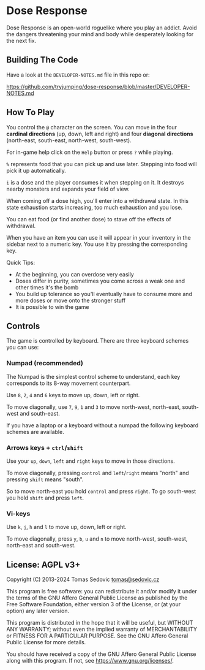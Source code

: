 Dose Response
=============

Dose Response is an open-world roguelike where you play an addict.
Avoid the dangers threatening your mind and body while desperately
looking for the next fix.

Building The Code
-----------------

Have a look at the `DEVELOPER-NOTES.md` file in this repo or:

https://github.com/tryjumping/dose-response/blob/master/DEVELOPER-NOTES.md


How To Play
-----------

You control the `@` character on the screen. You can move in the four
**cardinal directions** (up, down, left and right) and four **diagonal
directions** (north-east, south-east, north-west, south-west).

For in-game help click on the `Help` button or press `?` while playing.

`%` represents food that you can pick up and use later.
Stepping into food will pick it up automatically.

`i` is a dose and the player consumes it when stepping on it. It
destroys nearby monsters and expands your field of view.

When coming off a dose high, you'll enter into a withdrawal state.
In this state exhaustion starts increasing, too much exhaustion and you lose.

You can eat food (or find another dose) to stave off the effects of withdrawal.

When you have an item you can use it will appear in
your inventory in the sidebar next to a numeric key. You use it by
pressing the corresponding key.


Quick Tips:
* At the beginning, you can overdose very easily
* Doses differ in purity, sometimes you come across a weak one and
  other times it's the bomb
* You build up tolerance so you'll eventually have to consume more and
  more doses or move onto the stronger stuff
* It is possible to win the game

## Controls

The game is controlled by keyboard. There are three keyboard schemes
you can use:

### Numpad (recommended)

The Numpad is the simplest control scheme to understand, each key
corresponds to its 8-way movement counterpart.

Use `8`, `2`, `4` and `6` keys to move up, down, left or right.

To move diagonally, use `7`, `9`, `1` and `3` to move north-west,
north-east, south-west and south-east.

If you have a laptop or a keyboard without a numpad the following
keyboard schemes are available.

### Arrows keys + `ctrl`/`shift`

Use your `up`, `down`, `left` and `right` keys to move
in those directions.

To move diagonally, pressing `control` and `left`/`right` means "north"
and pressing `shift` means "south".

So to move north-east you hold `control` and press `right`. To go
south-west you hold `shift` and press `left`.

### Vi-keys

Use `k`, `j`, `h` and `l` to move up, down, left or right.

To move diagonally, press `y`, `b`, `u` and `n` to move north-west,
south-west, north-east and south-west.




License: AGPL v3+
-----------------

Copyright (C) 2013-2024 Tomas Sedovic <tomas@sedovic.cz>

This program is free software: you can redistribute it and/or modify
it under the terms of the GNU Affero General Public License as
published by the Free Software Foundation, either version 3 of the
License, or (at your option) any later version.

This program is distributed in the hope that it will be useful, but
WITHOUT ANY WARRANTY; without even the implied warranty of
MERCHANTABILITY or FITNESS FOR A PARTICULAR PURPOSE. See the GNU
Affero General Public License for more details.

You should have received a copy of the GNU Affero General Public
License along with this program. If not,
see <https://www.gnu.org/licenses/>.
